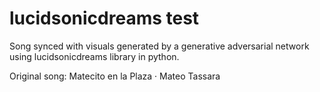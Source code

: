# lucidsonicdreams test
Song synced with visuals generated by a generative adversarial network using lucidsonicdreams library in python.  


Original song: Matecito en la Plaza · Mateo Tassara 
